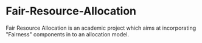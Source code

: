 # Fair-Resource-Allocation
Fair Resource Allocation is an academic project which aims at incorporating "Fairness" components in to an allocation model. 
